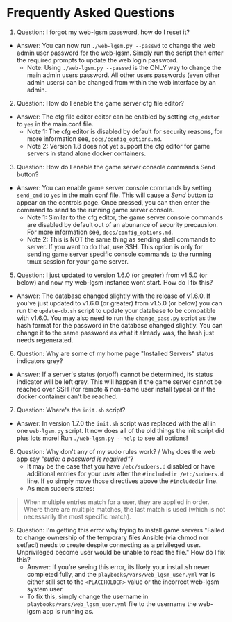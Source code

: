 # Frequently Asked Questions

1. Question: I forgot my web-lgsm password, how do I reset it?
  - Answer: You can now run `./web-lgsm.py --passwd` to change the web admin
    user password for the web-lgsm. Simply run the script then enter the
    required prompts to update the web login password.
    - Note: Using `./web-lgsm.py --passwd` is the ONLY way to change the main
      admin users password. All other users passwords (even other admin users)
      can be changed from within the web interface by an admin.

2. Question: How do I enable the game server cfg file editor?
  - Answer: The cfg file editor editor can be enabled by setting `cfg_editor`
    to `yes` in the main.conf file.
    - Note 1: The cfg editor is disabled by default for security reasons, for
      more information see, `docs/config_options.md`.
    - Note 2: Version 1.8 does not yet support the cfg editor for game servers
      in stand alone docker containers.

3. Question: How do I enable the game server console commands Send button?
  - Answer: You can enable game server console commands by setting `send_cmd` to
    `yes` in the main.conf file. This will cause a _Send_ button to appear on
    the controls page. Once pressed, you can then enter the command to send to
    the running game server console.
    - Note 1: Similar to the cfg editor, the game server console commands are
      disabled by default out of an abunance of security precausion. For more
      information see, `docs/config_options.md`.
    - Note 2: This is NOT the same thing as sending shell commands to server.
      If you want to do that, use SSH. This option is only for sending game
      server specific console commands to the running tmux session for your
      game server.

<!-- TODO: UPDATE THIS ONE!!! -->
5. Question: I just updated to version 1.6.0 (or greater) from v1.5.0 (or below)
   and now my web-lgsm instance wont start. How do I fix this?
  - Answer: The database changed slightly with the release of v1.6.0. If you've
    just updated to v1.6.0 (or greater) from v1.5.0 (or below) you can run the
    `update-db.sh` script to update your database to be compatible with v1.6.0.
    You may also need to run the `change_pass.py` script as the hash format for
    the password in the database changed slightly. You can change it to the
    same password as what it already was, the hash just needs regenerated.

6. Question: Why are some of my home page "Installed Servers" status indicators grey?
  - Answer: If a server's status (on/off) cannot be determined, its status
    indicator will be left grey. This will happen if the game server cannot be
    reached over SSH (for remote & non-same user install types) or if the
    docker container can't be reached.

7. Question: Where's the `init.sh` script?
  - Answer: In version 1.7.0 the `init.sh` script was replaced with the all in
    one `web-lgsm.py` script. It now does all of the old things the init script
    did plus lots more! Run `./web-lgsm.py --help` to see all options!

8. Question: Why don't any of my sudo rules work? / Why does the web app say
   _"sudo: a password is required"_?
   - It may be the case that you have `/etc/sudoers.d` disabled or have
     additional entries for your user after the `#includedir /etc/sudoers.d`
     line. If so simply move those directives above the `#includedir` line.
   - As man sudoers states:
>   When multiple entries match for a user, they are applied in order.
>   Where there are multiple matches, the last match is used (which is not
>   necessarily the most specific match).

9. Question: I'm getting this error why trying to install game servers "Failed
   to change ownership of the temporary files Ansible (via chmod nor setfacl)
   needs to create despite connecting as a privileged user. Unprivileged become
   user would be unable to read the file." How do I fix this?
   - Answer: If you're seeing this error, its likely your install.sh never
     completed fully, and the `playbooks/vars/web_lgsm_user.yml` var is either
     still set to the `<PLACEHOLDER>` value or the incorrect web-lgsm system
     user.
   - To fix this, simply change the username in `playbooks/vars/web_lgsm_user.yml` 
     file to the username the web-lgsm app is running as.
